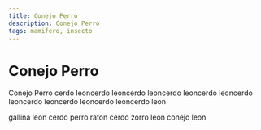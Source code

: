 ```yaml
---
title: Conejo Perro
description: Conejo Perro
tags: mamifero, insecto
---
```


# Conejo Perro

Conejo Perro cerdo leoncerdo leoncerdo leoncerdo leoncerdo leoncerdo leoncerdo leoncerdo leoncerdo leoncerdo leon

gallina leon cerdo perro raton cerdo zorro leon conejo leon